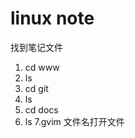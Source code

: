 linux note
================

找到笔记文件
1. cd www
2. ls
3. cd git
4. ls
5. cd docs
6. ls
7.gvim 文件名打开文件

